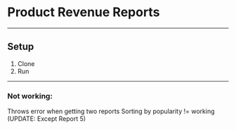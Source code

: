 # Product Revenue Reports
----

## Setup
1. Clone
2. Run
----

### Not working: 
Throws error when getting two reports
Sorting by popularity != working (UPDATE: Except Report 5)
